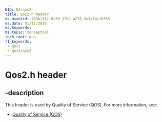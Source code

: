 ```yaml
---
UID: NA:qos2
title: Qos2.h header
ms.assetid: 763b1312-8c59-3fb2-a278-3e3af4c10385
ms.date: 01/11/2019
ms.keywords: 
ms.topic: conceptual
tech.root: qos
f1_keywords:
 - qos2
 - qos2/qos2
---
```


# Qos2.h header


## -description

This header is used by Quality of Service (QOS). For more information, see:

- [Quality of Service (QOS)](../_qos/index.md)

